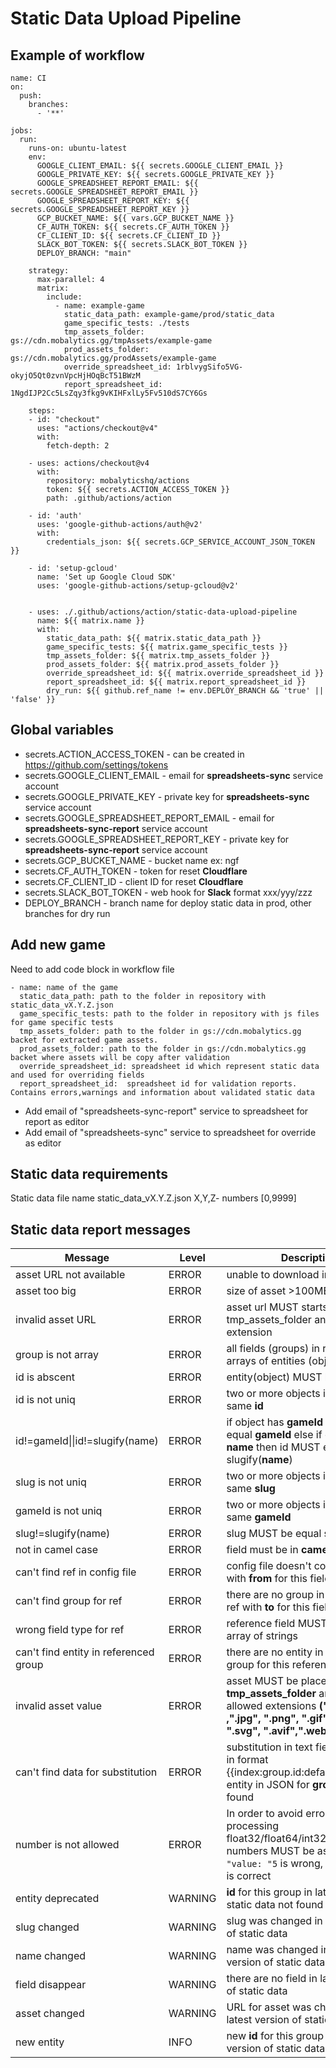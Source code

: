 # Static Data Upload Pipeline

## Example of workflow

```
name: CI
on:
  push:
    branches:
      - '**'  

jobs:  
  run:    
    runs-on: ubuntu-latest    
    env:
      GOOGLE_CLIENT_EMAIL: ${{ secrets.GOOGLE_CLIENT_EMAIL }}
      GOOGLE_PRIVATE_KEY: ${{ secrets.GOOGLE_PRIVATE_KEY }}    
      GOOGLE_SPREADSHEET_REPORT_EMAIL: ${{ secrets.GOOGLE_SPREADSHEET_REPORT_EMAIL }}
      GOOGLE_SPREADSHEET_REPORT_KEY: ${{ secrets.GOOGLE_SPREADSHEET_REPORT_KEY }}        
      GCP_BUCKET_NAME: ${{ vars.GCP_BUCKET_NAME }}     
      CF_AUTH_TOKEN: ${{ secrets.CF_AUTH_TOKEN }}     
      CF_CLIENT_ID: ${{ secrets.CF_CLIENT_ID }}  
      SLACK_BOT_TOKEN: ${{ secrets.SLACK_BOT_TOKEN }}     
      DEPLOY_BRANCH: "main"

    strategy:
      max-parallel: 4
      matrix:
        include:        
          - name: example-game
            static_data_path: example-game/prod/static_data
            game_specific_tests: ./tests        
            tmp_assets_folder: gs://cdn.mobalytics.gg/tmpAssets/example-game
            prod_assets_folder: gs://cdn.mobalytics.gg/prodAssets/example-game 
            override_spreadsheet_id: 1rblvygSifo5VG-okyjO5Qt0zvnVpcHjHOqBcT51BWzM
            report_spreadsheet_id: 1NgdIJP2Cc5LsZqy3fkg9vKIHFxlLy5Fv510dS7CY6Gs

    steps:
    - id: "checkout"
      uses: "actions/checkout@v4"
      with:
        fetch-depth: 2

    - uses: actions/checkout@v4
      with:
        repository: mobalyticshq/actions
        token: ${{ secrets.ACTION_ACCESS_TOKEN }}
        path: .github/actions/action
          
    - id: 'auth'
      uses: 'google-github-actions/auth@v2'
      with:
        credentials_json: ${{ secrets.GCP_SERVICE_ACCOUNT_JSON_TOKEN }}

    - id: 'setup-gcloud'
      name: 'Set up Google Cloud SDK'
      uses: 'google-github-actions/setup-gcloud@v2'


    - uses: ./.github/actions/action/static-data-upload-pipeline
      name: ${{ matrix.name }}
      with:
        static_data_path: ${{ matrix.static_data_path }}
        game_specific_tests: ${{ matrix.game_specific_tests }}
        tmp_assets_folder: ${{ matrix.tmp_assets_folder }}
        prod_assets_folder: ${{ matrix.prod_assets_folder }}
        override_spreadsheet_id: ${{ matrix.override_spreadsheet_id }}
        report_spreadsheet_id: ${{ matrix.report_spreadsheet_id }}    
        dry_run: ${{ github.ref_name != env.DEPLOY_BRANCH && 'true' || 'false' }}

```

## Global variables 
- secrets.ACTION_ACCESS_TOKEN - can be created in https://github.com/settings/tokens
- secrets.GOOGLE_CLIENT_EMAIL - email for **spreadsheets-sync**  service account
- secrets.GOOGLE_PRIVATE_KEY - private key for **spreadsheets-sync**  service account
- secrets.GOOGLE_SPREADSHEET_REPORT_EMAIL - email for **spreadsheets-sync-report**  service account
- secrets.GOOGLE_SPREADSHEET_REPORT_KEY - private key for **spreadsheets-sync-report**  service account
- secrets.GCP_BUCKET_NAME - bucket name ex: ngf
- secrets.CF_AUTH_TOKEN - token for reset **Cloudflare**
- secrets.CF_CLIENT_ID - client ID for reset **Cloudflare**
- secrets.SLACK_BOT_TOKEN - web hook for **Slack** format xxx/yyy/zzz
- DEPLOY_BRANCH - branch name for deploy static data in prod, other branches for dry run 

## Add new game 

Need to add code block in workflow file 
```
- name: name of the game 
  static_data_path: path to the folder in repository with static_data_vX.Y.Z.json 
  game_specific_tests: path to the folder in repository with js files for game specific tests 
  tmp_assets_folder: path to the folder in gs://cdn.mobalytics.gg backet for extracted game assets.
  prod_assets_folder: path to the folder in gs://cdn.mobalytics.gg backet where assets will be copy after validation
  override_spreadsheet_id: spreadsheet id which represent static data and used for overriding fields
  report_spreadsheet_id:  spreadsheet id for validation reports. Contains errors,warnings and information about validated static data
```
- Add email of  "spreadsheets-sync-report" service to spreadsheet for report as editor
- Add email of  "spreadsheets-sync" service to spreadsheet for override as editor

## Static data requirements 
 Static data file name static_data_vX.Y.Z.json X,Y,Z- numbers [0,9999]


## Static data report messages
| Message    | Level | Description |
| -------- | ------- | ------- |
| asset URL not available | ERROR | unable to download image by URL |
| asset too big | ERROR | size of asset >100MB|
| invalid asset URL | ERROR | asset url MUST starts with tmp_assets_folder and has allowed extension|
| group is not array | ERROR | all fields (groups) in root MUST be arrays of entities (objects)|
| id is abscent | ERROR | entity(object) MUST have field **id**|
| id is not uniq | ERROR | two or more objects in group have same **id**|
| id!=gameId\|\|id!=slugify(name) | ERROR | if object has **gameId** then id MUST equal **gameId** else if object has **name** then id MUST equal slugify(**name**)|
| slug is not uniq | ERROR | two or more objects in group have same **slug**|
| gameId is not uniq | ERROR | two or more objects in group have same **gameId**|
| slug!=slugify(name) | ERROR | slug MUST be equal slugify(**name**)|
| not in camel case | ERROR | field must be in **camel case** |
| can't find ref in config file | ERROR |  config file doesn't contains ref with **from** for this field|
| can't find group for ref | ERROR | there are no group in JSON file for ref with **to** for this field|
| wrong field type for ref | ERROR | reference field MUST be string or array of strings|
| can't find entity in referenced group | ERROR | there are no entity in referenced group for this reference field  |
| invalid asset value | ERROR | asset MUST be placed in **tmp_assets_folder** and has one of allowed extensions **(".jpeg" ,".jpg", ".png", ".gif", ".webp", ".svg", ".avif",".webm", ".mp4")**|
| can't find data for substitution | ERROR | substitution in text field MUST be in format {{index:group.id:default_value:opt}}  entity in JSON for **group.id** not found|
| number is not allowed | ERROR | In order to avoid errors during processing float32/float64/int32/int64 all numbers MUST be as strings e.g. `"value: "5` is wrong, `"value": "5"` is correct|
| entity deprecated | WARNING | **id**  for this group in latest version of static data not found |
| slug changed | WARNING | slug was changed in latest  version of static data|
| name changed | WARNING | name was changed in latest  version of static data|
| field disappear | WARNING | there are no field in latest  version of static data|
| asset changed | WARNING | URL for asset was changed in latest  version of static data|
| new entity | INFO | new **id**  for this group in latest version of static data found|
